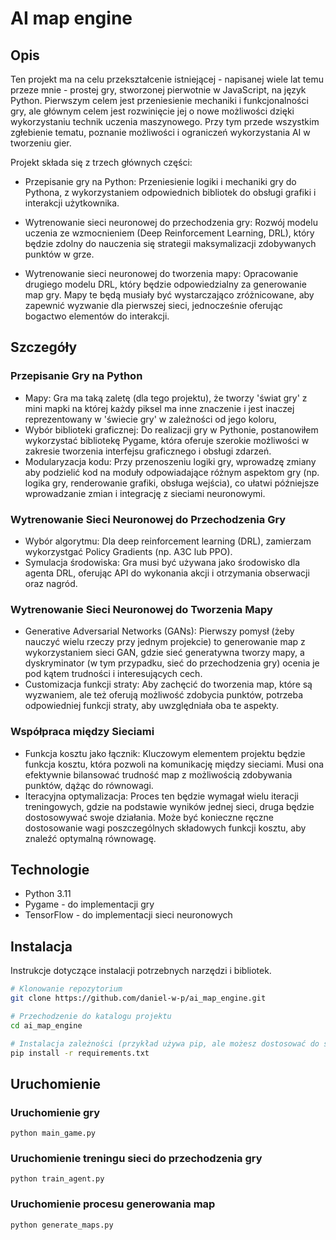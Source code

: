 # AI map engine

## Opis

Ten projekt ma na celu przekształcenie istniejącej - napisanej wiele lat temu przeze mnie - prostej gry, stworzonej pierwotnie w JavaScript, na język Python. 
Pierwszym celem jest przeniesienie mechaniki i funkcjonalności gry, ale głównym celem jest rozwinięcie jej o nowe możliwości 
dzięki wykorzystaniu technik uczenia maszynowego. Przy tym przede wszystkim zgłebienie tematu, poznanie możliwości i ograniczeń wykorzystania AI w tworzeniu gier.

Projekt składa się z trzech głównych części:

- Przepisanie gry na Python: Przeniesienie logiki i mechaniki gry do Pythona, z wykorzystaniem odpowiednich bibliotek do obsługi grafiki i interakcji użytkownika.

- Wytrenowanie sieci neuronowej do przechodzenia gry: Rozwój modelu uczenia ze wzmocnieniem (Deep Reinforcement Learning, DRL), który będzie zdolny do nauczenia się strategii maksymalizacji zdobywanych punktów w grze.

- Wytrenowanie sieci neuronowej do tworzenia mapy: Opracowanie drugiego modelu DRL, który będzie odpowiedzialny za generowanie map gry. Mapy te będą musiały być wystarczająco zróżnicowane, aby zapewnić wyzwanie dla pierwszej sieci, jednocześnie oferując bogactwo elementów do interakcji.

## Szczegóły

### Przepisanie Gry na Python
- Mapy: Gra ma taką zaletę (dla tego projektu), że tworzy 'świat gry' z mini mapki na której każdy piksel ma inne znaczenie i jest inaczej reprezentowany w 'świecie gry' w zależności od jego koloru,
- Wybór biblioteki graficznej: Do realizacji gry w Pythonie, postanowiłem wykorzystać bibliotekę Pygame, która oferuje szerokie możliwości w zakresie tworzenia interfejsu graficznego i obsługi zdarzeń.
- Modularyzacja kodu: Przy przenoszeniu logiki gry, wprowadzę zmiany aby podzielić kod na moduły odpowiadające różnym aspektom gry (np. logika gry, renderowanie grafiki, obsługa wejścia), 
co ułatwi późniejsze wprowadzanie zmian i integrację z sieciami neuronowymi.

### Wytrenowanie Sieci Neuronowej do Przechodzenia Gry
- Wybór algorytmu: Dla deep reinforcement learning (DRL), zamierzam wykorzystgać Policy Gradients (np. A3C lub PPO).
- Symulacja środowiska: Gra musi być używana jako środowisko dla agenta DRL, oferując API do wykonania akcji i otrzymania obserwacji oraz nagród.

### Wytrenowanie Sieci Neuronowej do Tworzenia Mapy
- Generative Adversarial Networks (GANs): Pierwszy pomysł (żeby nauczyć wielu rzeczy przy jednym projekcie) to generowanie map z wykorzystaniem sieci GAN, gdzie sieć generatywna tworzy mapy, a dyskryminator (w tym przypadku, sieć do przechodzenia gry) ocenia je pod kątem trudności i interesujących cech.
- Customizacja funkcji straty: Aby zachęcić do tworzenia map, które są wyzwaniem, ale też oferują możliwość zdobycia punktów, potrzeba odpowiedniej funkcji straty, aby uwzględniała oba te aspekty.

### Współpraca między Sieciami
- Funkcja kosztu jako łącznik: Kluczowym elementem projektu będzie funkcja kosztu, która pozwoli na komunikację między sieciami. Musi ona efektywnie bilansować trudność map z możliwością zdobywania punktów, dążąc do równowagi.
- Iteracyjna optymalizacja: Proces ten będzie wymagał wielu iteracji treningowych, gdzie na podstawie wyników jednej sieci, druga będzie dostosowywać swoje działania. Może być konieczne ręczne dostosowanie wagi poszczególnych składowych funkcji kosztu, aby znaleźć optymalną równowagę.


## Technologie

- Python 3.11
- Pygame - do implementacji gry
- TensorFlow - do implementacji sieci neuronowych

## Instalacja

Instrukcje dotyczące instalacji potrzebnych narzędzi i bibliotek.

```bash
# Klonowanie repozytorium
git clone https://github.com/daniel-w-p/ai_map_engine.git

# Przechodzenie do katalogu projektu
cd ai_map_engine

# Instalacja zależności (przykład używa pip, ale możesz dostosować do swoich potrzeb)
pip install -r requirements.txt
```

## Uruchomienie

### Uruchomienie gry
```python main_game.py```

### Uruchomienie treningu sieci do przechodzenia gry
```python train_agent.py```

### Uruchomienie procesu generowania map
```python generate_maps.py```